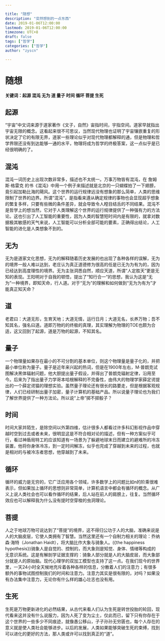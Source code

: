 ```yaml
---

title: "随想"
description: "突然想到的一点东西"
date: 2019-01-06T12:00:00
lastmod: 2019-01-06T12:00:00
timezone: UTC+8
draft: false
tags: ["哲学"]
categories: ["哲学"]
author: "zyscn"

---
```

<!--more-->

# 随想
**关键词：起源 混沌 无为 道 量子 时间 循环 菩提 生死**
## 起源
“宇宙”中文词来源于道家著作《文子，自然》宙指时间，宇指空间。道家早就指出宇宙无限的概念。这看起来很不可思议，当然现代物理也证明了宇宙镶嵌重复的形状决定了它的有限无界，道家一些理论似乎对现代物理都解释的通，但是物理和哲学界限还没有到达能够一通的水平，物理将成为哲学的终极答案，这一点似乎是已经很明确的了。

## 混沌
混沌一词历史上出现次数非常多，描述也不太统一。万事万物皆有混沌，在 詹姆斯·格雷克 的书《混沌》中用一个例子来描述就是北京的一只蝴蝶拍了一下翅膀，竟引起加勒比海的飓风。这个世界的运行规律远没有想象的那么简单，人类的思维限制了世界的边界。所谓“混沌”，是指看来遵从确定规律的事物也会显现超乎想象的繁复多样，只要有些微的条件差异，就会导致令人瞠目结舌的不同结果。混沌不是哲学上的想当然，它对于人类理解这个世界的运行规律提供了一种强有力的方法论。这也引出了人工智能的重要性，因为人类的智慧短时间内是有限的，就拿对数据极其敏感的天气来说，人工智能可以分析全部可能的要素，正确得出结论，人工智能的进化是人类想象不到的。

## 无为
无为是道家文化思想，无为的解释随着历史发展的也出现了各种各样的误解，无为的境界一般人难以达到，老庄认为真正道德修为很高的任是已无为为有为的，因为已经达到高度理性的境界。无为主张洞悉自然，顺应天道，所谓“人定胜天”更是无知的表现。王阳明对于自我的顿悟，提出了“知行合一”的思想，我认为这是“无为”一种境界，即知天命，行人道。对于“无为”的理解和如何做到“无为为有为”才能真正知天命？

## 道
老君曰：大道无形，生育天地；大道无情，运行日月；大道无名，长养万物；吾不知其名，强名曰道。道即万物的的终极的真理，其实理解为物理的TOE也颇为合适，这又回到了起源，道是万物的起源，不知其名。

## 量子
一个物理量如果存在最小的不可分割的基本单位，则这个物理量是量子化的，并把最小单位称为量子。量子是近年来兴起的热词，但是在1900年左右，M·普朗克试图解决黑体辐射问题，他大胆提出量子假设，并得出了普朗克辐射定律，沿用至今。后来为了指出量子力学哥本哈根解释的不完备性，由伟大的物理学家薛定谔提出的一个薛定谔猫的理想实验。虽然量子理论还有很长的路要走，但是根据客观规律，人们已经研制出量子加密，量子计算机的基础产品。所以说量子理论也为我们了解世界提供了一种方法论。所以说“上帝”掷不掷骰子？

## 时间
时间大家并陌生，是除空间以外第四维，估计很多人都看过许多科幻影视作品中穿越时空到过去或者未来，很明显这是不符合相对论的描述，但有一种方案似乎可行，看过神盾局特工的应该知道有一场景为了躲避地球末日而建立的避难所的冷冻装置，他将你身体冷冻，到一定时间解冻，似乎也完成了穿越到未来的过程，也就是相对的与被冷冻者思想，他穿越到了未来。

## 循环
循环的威力是无穷的，它广泛应用各个领域，许多数学上的问题比如n的阶乘很难表示，但如果加上循环的思想则非常简单，计算机语言中都会有循环的概念。从广义上说人类社会也可以看作循环的结果，后人站在前人的肩膀上，往复。当然循环效应也可以解释我为什么没有提时空穿梭的虫洞理论。

## 菩提
人之于地球万物可说达到了“菩提”的境界，这不得归公功于人的大脑，准确来说是人的大脑皮层，它使人类拥有了智慧。当然这里还有一个自制力相关的理论：乔纳森·海特（Jonathan Haidt），将大脑比作大象与骑象人。(《the happiness hypothesis》)骑象人是自觉的、控制的，而大象则是知觉、身体、情绪等构成的无意识系统。这是有解剖学证据支撑的：骑象人部分就是人的大脑皮层，而大象部分就是人的原始脑。现代心理学的双加工模型也支持了这一点。在我们现今的世界里，一天24小时全天候地充斥着各种各样的信息，分散着人们的注意力；有很多额外的事物试图控制我们的时间和注意力。注意力其实是很有限的，对吗？如果没有办法集中注意力，无论你有什么样的雄心壮志也没有用。

## 生死
生死是万物更新进化的必然结果，从古代来看人们认为生死是转世投胎的轮回，现代看来这并没有什么说服力，因为人死了变为尘土，仅此而已，留下只有你存在于这个世界的一些多少不同痕迹，就像愚公移山，子子孙孙无穷匮也，每个人存在的意义就是使人类社会能够进步。以后的发展，人类如果能够突破生死的束缚，找到可以进化的更好的方法，那人类或许可以找到真正的“道”。
